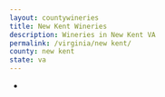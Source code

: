 ```yaml
---
layout: countywineries
title: New Kent Wineries
description: Wineries in New Kent VA
permalink: /virginia/new kent/
county: new kent
state: va
---
```

-

